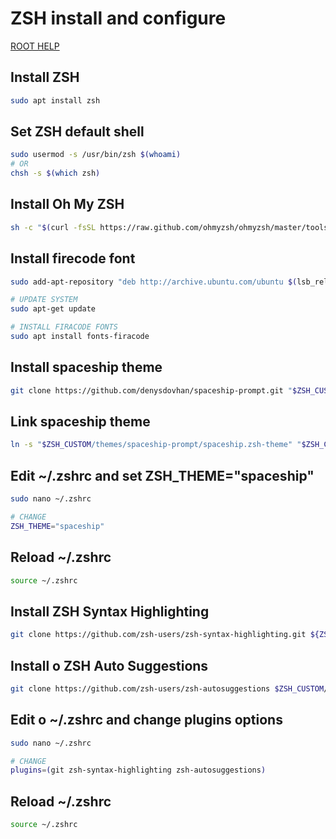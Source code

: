 # ZSH install and configure

[ROOT HELP](../HELP.md)

## Install ZSH

```bash
sudo apt install zsh
```

## Set ZSH default shell

```bash
sudo usermod -s /usr/bin/zsh $(whoami)
# OR
chsh -s $(which zsh)
```

## Install Oh My ZSH

```bash
sh -c "$(curl -fsSL https://raw.github.com/ohmyzsh/ohmyzsh/master/tools/install.sh)"
```

## Install firecode font

```bash
sudo add-apt-repository "deb http://archive.ubuntu.com/ubuntu $(lsb_release -sc) universe"

# UPDATE SYSTEM
sudo apt-get update

# INSTALL FIRACODE FONTS
sudo apt install fonts-firacode
```

## Install spaceship theme

```bash
git clone https://github.com/denysdovhan/spaceship-prompt.git "$ZSH_CUSTOM/themes/spaceship-prompt" --depth=1
```

## Link spaceship theme

```bash
ln -s "$ZSH_CUSTOM/themes/spaceship-prompt/spaceship.zsh-theme" "$ZSH_CUSTOM/themes/spaceship.zsh-theme"
```

## Edit ~/.zshrc and set ZSH_THEME="spaceship"

```bash
sudo nano ~/.zshrc

# CHANGE
ZSH_THEME="spaceship"
```

## Reload ~/.zshrc

```bash
source ~/.zshrc
```

## Install ZSH Syntax Highlighting

```bash
git clone https://github.com/zsh-users/zsh-syntax-highlighting.git ${ZSH_CUSTOM:-~/.oh-my-zsh/custom}/plugins/zsh-syntax-highlighting
```

## Install o ZSH Auto Suggestions

```bash
git clone https://github.com/zsh-users/zsh-autosuggestions $ZSH_CUSTOM/plugins/zsh-autosuggestions
```

## Edit o ~/.zshrc and change plugins options

```bash
sudo nano ~/.zshrc

# CHANGE
plugins=(git zsh-syntax-highlighting zsh-autosuggestions)
```

## Reload ~/.zshrc

```bash
source ~/.zshrc
```
